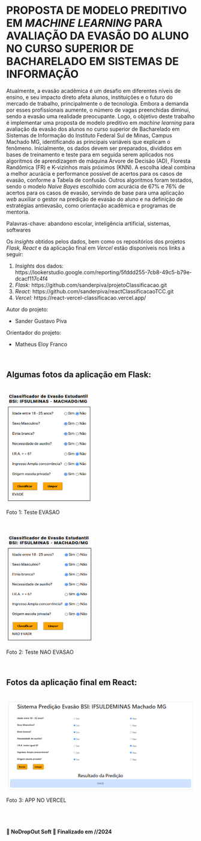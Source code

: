 <h1>PROPOSTA DE MODELO PREDITIVO EM <i>MACHINE LEARNING</i> PARA AVALIAÇÃO DA EVASÃO DO ALUNO NO CURSO SUPERIOR DE BACHARELADO EM SISTEMAS DE INFORMAÇÃO</h1>
<div>
  <p>
    Atualmente, a evasão acadêmica é um desafio em diferentes níveis de ensino, e seu impacto direto afeta alunos, instituições e o futuro do mercado de trabalho, principalmente o de     tecnologia. Embora a demanda por esses profissionais aumente, o número de vagas preenchidas diminui, sendo a evasão uma realidade preocupante. Logo, o objetivo deste trabalho é implementar uma proposta de modelo preditivo em <i>machine learning</i> para avaliação da evasão dos alunos no curso superior de Bacharelado em Sistemas de Informação do Instituto Federal Sul de Minas, Campus Machado MG, identificando as principais variáveis que explicam o fenômeno. Inicialmente, os dados devem ser preparados, divididos em bases de treinamento e teste para em seguida serem aplicados nos algoritmos de aprendizagem de máquina Árvore de Decisão (AD), Floresta Randômica (FR) e K-vizinhos mais próximos (KNN). A escolha ideal combina a melhor acurácia e performance possível de acertos para os casos de evasão, conforme a Tabela de confusão. Outros algoritmos foram testados, sendo o modelo <i>Naive Bayes</i> escolhido com acurácia de 67% e 76% de acertos para os casos de evasão, servindo de base para uma aplicação <i>web</i> auxiliar o gestor na predição de evasão do aluno e na definição de estratégias antievasão, como orientação acadêmica e programas de mentoria.


Palavras-chave: abandono escolar, inteligência artificial, sistemas, softwares 

  </p>
</div>
<div>
  <p>
    Os <i>insights</i> obtidos pelos dados, bem como os repositórios dos projetos <i>Flask, React</i> e da aplicação final em <i>Vercel</i> estão disponíveis nos links a seguir:
  </p>
  <ol>
    <li><i>Insights</i> dos dados: https://lookerstudio.google.com/reporting/5fddd255-7cb8-49c5-b79e-dcacf117c4f4</li>
    <li><i>Flask:</i> https://github.com/sanderpiva/projetoClassificacao.git</li>
    <li><i>React:</i> https://github.com/sanderpiva/reactClassificacaoTCC.git</li>
    <li><i>Vercel:</i> https://react-vercel-classificacao.vercel.app/</li>
  </ol>
</div>
<div>
  <p>Autor do projeto: </p>
  <ul>
    <li>Sander Gustavo Piva</li>
  </ul>
  <p>Orientador do projeto: </p>
  <ul>
    <li>Matheus Eloy Franco </li>
  </ul>
</div>
<div><br>
  <h2>Algumas fotos da aplicação em Flask:</h2><br>
  <img src="https://github.com/sanderpiva/TCC_Final/blob/main/imgs/flask_evade.png" alt="Foto 1: Teste EVASAO">
  <p> Foto 1: Teste EVASAO</p><br><br>
  <img src="https://github.com/sanderpiva/TCC_Final/blob/main/imgs/flask_nao_evade.png" alt="Foto 2: Teste NAO EVASAO">
  <p> Foto 2: Teste NAO EVASAO</p><br>
  
  <h2>Fotos da aplicação final em React: </h2><br>
  
  <img src="https://github.com/sanderpiva/TCC_Final/blob/main/imgs/react.png" alt="Foto 4: ChatBot Hotel Central">
  <p> Foto 3: APP NO VERCEL</p><br><br>
  <h4 align="left"> 
	🚧  NoDropOut Soft 🚀 Finalizado em //2024
</h4>
</div>

